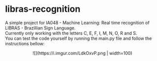 # libras-recognition
 A simple project for IA048 - Machine Learning: Real time recognition of LIBRAS - Brazillian Sign Language.<br/>
 Currently only working with the letters C, E, F, I, M, N, O, R and S.<br/>
 You can test the code yourself by running the main.py file and follow the instructions bellow: <br/>
<p align="center">
![](https://i.imgur.com/LdkOxvP.png | width=100)
</p>
